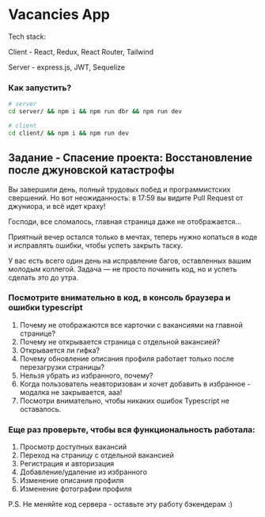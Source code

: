 # Vacancies App

Tech stack:

Client - React, Redux, React Router, Tailwind

Server - express.js, JWT, Sequelize


### Как запустить?

```bash
# server
cd server/ && npm i && npm run dbr && npm run dev

# client
cd client/ && npm i && npm run dev

```

## Задание - Спасение проекта: Восстановление после джуновской катастрофы

Вы завершили день, полный трудовых побед и программистских свершений. Но вот неожиданность: в 17:59 вы видите Pull Request от джуниора, и всё идет краху! 

Господи, все сломалось, главная страница даже не отображается...

Приятный вечер остался только в мечтах, теперь нужно копаться в коде и исправлять ошибки, чтобы успеть закрыть таску.

У вас есть всего один день на исправление багов, оставленных вашим молодым коллегой. Задача — не просто починить код, но и успеть сделать это до утра.

### Посмотрите внимательно в код, в консоль браузера и ошибки typescript

1. Почему не отображаются все карточки с вакансиями на главной странице?
2. Почему не открывается страница с отдельной вакансией?
3. Открывается ли гифка?
4. Почему обновление описания профиля работает только после перезагрузки страницы?
5. Нельзя убрать из избранного, почему?
6. Когда пользователь неавторизован и хочет добавить в избранное - модалка не закрывается, ааа!
7. Посмотри внимательно, чтобы никаких ошибок Typescript не оставалось.

### Еще раз проверьте, чтобы вся функциональность работала:

1. Просмотр доступных вакансий
2. Переход на страницу с отдельной вакансией
3. Регистрация и авторизация
4. Добавление/удаление из избранного
5. Изменение описания профиля
6. Изменение фотографии профиля

 P.S. Не меняйте код сервера - оставьте эту работу бэкендерам :)


